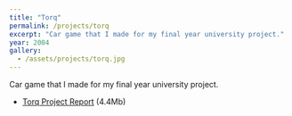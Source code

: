 ```yaml
---
title: "Torq"
permalink: /projects/torq
excerpt: "Car game that I made for my final year university project."
year: 2004
gallery:
  - /assets/projects/torq.jpg
---
```


Car game that I made for my final year university project.

* [Torq Project Report](/assets/projects/torq-project-report.pdf) (4.4Mb)